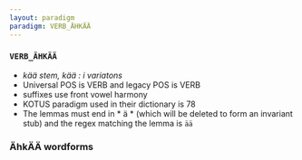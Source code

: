 ```yaml
---
layout: paradigm
paradigm: VERB_ÄHKÄÄ
---
```

### ` VERB_ÄHKÄÄ `

* _kää stem, kää : i variatons_
* Universal POS is VERB and legacy POS is VERB
* suffixes use front vowel harmony
* KOTUS paradigm used in their dictionary is 78
* The lemmas must end in * ä * (which will be deleted to form an invariant stub) and the regex matching the lemma is ` ää `

### ÄhkÄÄ wordforms


